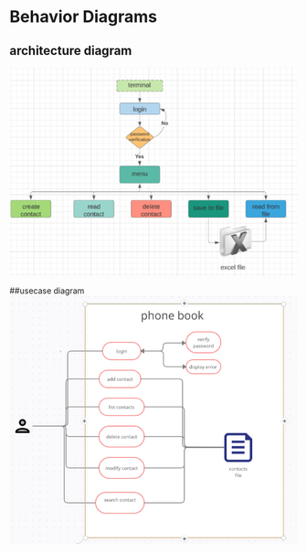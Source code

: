 # Behavior Diagrams

## architecture diagram
![architecture diagram](https://github.com/pydimanigupta256316/L-T-miniproject/blob/main/6_ImagesAndVideos/images/architecture.PNG)


##usecase diagram
![usecase](https://github.com/pydimanigupta256316/L-T-miniproject/blob/main/6_ImagesAndVideos/images/usecase%20diagram.PNG)
